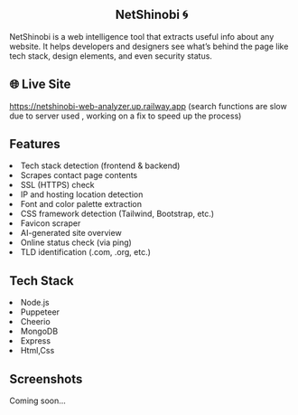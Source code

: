 <h2 align="center"> NetShinobi 🌀 </h2>
NetShinobi is a web intelligence tool that extracts useful info about any website. It helps developers and designers see what’s behind the page like tech stack, design elements, and even security status.

## 🌐 Live Site
https://netshinobi-web-analyzer.up.railway.app
(search functions are slow due to server used , working on a fix to speed up the process)


## Features

<li> Tech stack detection (frontend & backend)</li>
<li> Scrapes contact page contents</li>
<li> SSL (HTTPS) check</li>
<li> IP and hosting location detection</li>
<li> Font and color palette extraction</li>
<li> CSS framework detection (Tailwind, Bootstrap, etc.)</li>
<li> Favicon scraper</li>
<li> AI-generated site overview</li>
<li> Online status check (via ping)</li>
<li> TLD identification (.com, .org, etc.)</li>

## Tech Stack

<li> Node.js</li>
<li> Puppeteer</li>
<li> Cheerio</li>
<li> MongoDB</li>
<li> Express</li>
<li> Html,Css </li>



## Screenshots
Coming soon...

<div>
</div>
